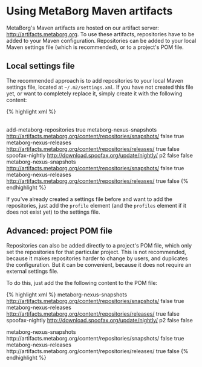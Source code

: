 # Using MetaBorg Maven artifacts

MetaBorg's Maven artifacts are hosted on our artifact server: <http://artifacts.metaborg.org>. To use these artifacts, repositories have to be added to your Maven configuration. Repositories can be added to your local Maven settings file (which is recommended), or to a project's POM file.

## Local settings file

The recommended approach is to add repositories to your local Maven settings file, located at `~/.m2/settings.xml`. If you have not created this file yet, or want to completely replace it, simply create it with the following content:

{% highlight xml %}
<?xml version="1.0" ?>
<settings xmlns="http://maven.apache.org/SETTINGS/1.0.0" xmlns:xsi="http://www.w3.org/2001/XMLSchema-instance"
  xsi:schemaLocation="http://maven.apache.org/SETTINGS/1.0.0 http://maven.apache.org/xsd/settings-1.0.0.xsd">  
  <profiles>
    <profile>
      <id>add-metaborg-repositories</id>
      <activation>
        <activeByDefault>true</activeByDefault>
      </activation>
      <repositories>
        <repository>
          <id>metaborg-nexus-snapshots</id>
          <url>http://artifacts.metaborg.org/content/repositories/snapshots/</url>
          <releases>
            <enabled>false</enabled>
          </releases>
          <snapshots>
            <enabled>true</enabled>
          </snapshots>
        </repository>
        <repository>
          <id>metaborg-nexus-releases</id>
          <url>http://artifacts.metaborg.org/content/repositories/releases/</url>
          <releases>
            <enabled>true</enabled>
          </releases>
          <snapshots>
            <enabled>false</enabled>
          </snapshots>
        </repository>
        <repository>
          <id>spoofax-nightly</id>
          <url>http://download.spoofax.org/update/nightly/</url>
          <layout>p2</layout>
          <releases>
            <enabled>false</enabled>
          </releases>
          <snapshots>
            <enabled>false</enabled>
          </snapshots>
        </repository>
      </repositories>
      <pluginRepositories>
        <pluginRepository>
          <id>metaborg-nexus-snapshots</id>
          <url>http://artifacts.metaborg.org/content/repositories/snapshots/</url>
          <releases>
            <enabled>false</enabled>
          </releases>
          <snapshots>
            <enabled>true</enabled>
          </snapshots>
        </pluginRepository>
        <pluginRepository>
          <id>metaborg-nexus-releases</id>
          <url>http://artifacts.metaborg.org/content/repositories/releases/</url>
          <releases>
            <enabled>true</enabled>
          </releases>
          <snapshots>
            <enabled>false</enabled>
          </snapshots>
        </pluginRepository>
      </pluginRepositories>
    </profile>
  </profiles>
</settings>
{% endhighlight %}

If you've already created a settings file before and want to add the repositories, just add the `profile` element (and the `profiles` element if it does not exist yet) to the settings file.

## Advanced: project POM file

Repositories can also be added directly to a project's POM file, which only set the repositories for that particular project. This is not recommended, because it makes repositories harder to change by users, and duplicates the configuration. But it can be convenient, because it does not require an external settings file.

To do this, just add the the following content to the POM file:

{% highlight xml %}
<repositories>
  <repository>
    <id>metaborg-nexus-snapshots</id>
    <url>http://artifacts.metaborg.org/content/repositories/snapshots/</url>
    <releases>
      <enabled>false</enabled>
    </releases>
    <snapshots>
      <enabled>true</enabled>
    </snapshots>
  </repository>
  <repository>
    <id>metaborg-nexus-releases</id>
    <url>http://artifacts.metaborg.org/content/repositories/releases/</url>
    <releases>
      <enabled>true</enabled>
    </releases>
    <snapshots>
      <enabled>false</enabled>
    </snapshots>
  </repository>
  <repository>
    <id>spoofax-nightly</id>
    <url>http://download.spoofax.org/update/nightly/</url>
    <layout>p2</layout>
    <releases>
      <enabled>false</enabled>
    </releases>
    <snapshots>
      <enabled>false</enabled>
    </snapshots>
  </repository>
</repositories>

<pluginRepositories>
  <pluginRepository>
    <id>metaborg-nexus-snapshots</id>
    <url>http://artifacts.metaborg.org/content/repositories/snapshots/</url>
    <releases>
      <enabled>false</enabled>
    </releases>
    <snapshots>
      <enabled>true</enabled>
    </snapshots>
  </pluginRepository>
  <pluginRepository>
    <id>metaborg-nexus-releases</id>
    <url>http://artifacts.metaborg.org/content/repositories/releases/</url>
    <releases>
      <enabled>true</enabled>
    </releases>
    <snapshots>
      <enabled>false</enabled>
    </snapshots>
  </pluginRepository>
</pluginRepositories>
{% endhighlight %}
